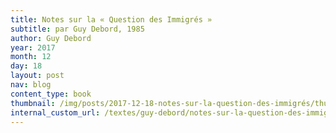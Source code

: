 ```yaml
---
title: Notes sur la « Question des Immigrés »
subtitle: par Guy Debord, 1985
author: Guy Debord
year: 2017
month: 12
day: 18
layout: post
nav: blog
content_type: book
thumbnail: /img/posts/2017-12-18-notes-sur-la-question-des-immigrés/thumbnail.jpg
internal_custom_url: /textes/guy-debord/notes-sur-la-question-des-immigrés/
---
```

